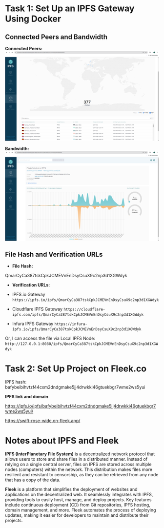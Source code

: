 # Task 1: Set Up an IPFS Gateway Using Docker

## Connected Peers and Bandwidth

**Connected Peers:** 
![peers](images/ipfs_peers.png)


**Bandwidth:** 
![status](images/ipfs_status.png)


## File Hash and Verification URLs

- **File Hash:** 

QmarCyCa387tskCpkJCMEVnEnDsyCsuX9c2np3d1XGWdyk
  
- **Verification URLs:**
- IPFS.io Gateway
`https://ipfs.io/ipfs/QmarCyCa387tskCpkJCMEVnEnDsyCsuX9c2np3d1XGWdyk`

- Cloudflare IPFS Gateway
`https://cloudflare-ipfs.com/ipfs/QmarCyCa387tskCpkJCMEVnEnDsyCsuX9c2np3d1XGWdyk`

- Infura IPFS Gateway
`https://infura-ipfs.io/ipfs/QmarCyCa387tskCpkJCMEVnEnDsyCsuX9c2np3d1XGWdyk`

Or, I can access the file via Local IPFS Node:
`http://127.0.0.1:8080/ipfs/QmarCyCa387tskCpkJCMEVnEnDsyCsuX9c2np3d1XGWdyk`


# Task 2: Set Up Project on Fleek.co

IPFS hash:
bafybeibihvtzf44cxm2dndgmake5jj4drwkki46gtuekbgr7wme2ws5yui

**IPFS link and domain**

https://ipfs.io/ipfs/bafybeibihvtzf44cxm2dndgmake5jj4drwkki46gtuekbgr7wme2ws5yui/

https://swift-rose-wide.on-fleek.app/

# Notes about IPFS and Fleek

**IPFS (InterPlanetary File System)** is a decentralized network protocol that allows users to store and share files in a distributed manner. Instead of relying on a single central server, files on IPFS are stored across multiple nodes (computers) within the network. This distribution makes files more resilient and resistant to censorship, as they can be retrieved from any node that has a copy of the data.

**Fleek** is a platform that simplifies the deployment of websites and applications on the decentralized web. It seamlessly integrates with IPFS, providing tools to easily host, manage, and deploy projects. Key features include continuous deployment (CD) from Git repositories, IPFS hosting, domain management, and more. Fleek automates the process of deploying updates, making it easier for developers to maintain and distribute their projects.